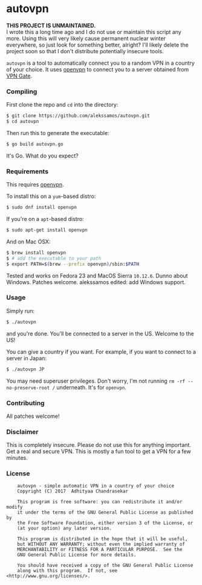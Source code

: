 # autovpn

**THIS PROJECT IS UNMAINTAINED.**  
I wrote this a long time ago and I do not use or maintain this script any more.
Using this will very likely cause permanent nuclear winter everywhere, so just
look for something better, alright? I'll likely delete the project soon so that
I don't distribute potentially insecure tools.

`autovpn` is a tool to automatically connect you to a random VPN in a country
of your choice. It uses [openvpn][openvpn] to connect you to a server obtained
from [VPN Gate](http://www.vpngate.net/en/).

### Compiling

First clone the repo and `cd` into the directory:

```bash
$ git clone https://github.com/alekssamos/autovpn.git
$ cd autovpn
```

Then run this to generate the executable:

```bash
$ go build autovpn.go
```

It's Go. What do you expect?

### Requirements

This requires [openvpn][openvpn].

To install this on a `yum`-based distro:

```bash
$ sudo dnf install openvpn
```

If you're on a `apt`-based distro:

```bash
$ sudo apt-get install openvpn
```

And on Mac OSX:

```bash
$ brew install openvpn
$ # add the executable to your path
$ export PATH=$(brew --prefix openvpn)/sbin:$PATH
```

Tested and works on Fedora 23 and MacOS Sierra `10.12.6`. Dunno about
Windows. Patches welcome.
alekssamos edited: add Windows support.

### Usage

Simply run:

```bash
$ ./autovpn
```

and you're done. You'll be connected to a server in the US. Welcome to the US!

You can give a country if you want. For example, if you want to connect to a server
in Japan:

```bash
$ ./autovpn JP
```

You may need superuser privileges. Don't worry, I'm not running `rm -rf --no-preserve-root /`
underneath. It's for `openvpn`.

### Contributing

All patches welcome!

### Disclaimer

This is completely insecure. Please do not use this for anything important. Get a
real and secure VPN. This is mostly a fun tool to get a VPN for a few minutes.

### License

```
    autovpn - simple automatic VPN in a country of your choice
    Copyright (C) 2017  Adhityaa Chandrasekar

    This program is free software: you can redistribute it and/or modify
    it under the terms of the GNU General Public License as published by
    the Free Software Foundation, either version 3 of the License, or
    (at your option) any later version.

    This program is distributed in the hope that it will be useful,
    but WITHOUT ANY WARRANTY; without even the implied warranty of
    MERCHANTABILITY or FITNESS FOR A PARTICULAR PURPOSE.  See the
    GNU General Public License for more details.

    You should have received a copy of the GNU General Public License
    along with this program.  If not, see <http://www.gnu.org/licenses/>.
```


[openvpn]: https://github.com/OpenVPN/openvpn
